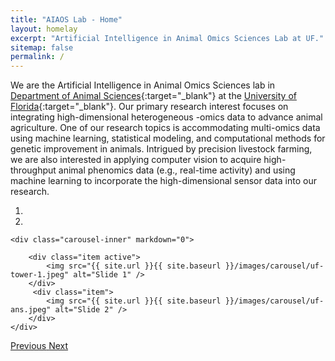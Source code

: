 ```yaml
---
title: "AIAOS Lab - Home"
layout: homelay
excerpt: "Artificial Intelligence in Animal Omics Sciences Lab at UF."
sitemap: false
permalink: /
---
```



We are the Artificial Intelligence in Animal Omics Sciences lab in [Department of Animal Sciences](https://animal.ifas.ufl.edu/){:target="_blank"} at the [University of Florida](https://www.ufl.edu/){:target="_blank"}. Our primary research interest focuses on integrating high-dimensional heterogeneous -omics data to advance animal agriculture. One of our research topics is accommodating multi-omics data using machine learning, statistical modeling, and computational methods for genetic improvement in animals. Intrigued by precision livestock farming, we are also interested in applying computer vision to acquire high-throughput animal phenomics data (e.g., real-time activity) and using machine learning to incorporate the high-dimensional sensor data into our research. 

<div markdown="0" id="carousel" class="carousel slide" data-ride="carousel" data-interval="8000" data-pause="hover" >
    <!-- Menu -->
    <ol class="carousel-indicators">
        <li data-target="#carousel" data-slide-to="0" class="active"></li>
        <li data-target="#carousel" data-slide-to="1"></li>
        <!-- <li data-target="#carousel" data-slide-to="2"></li> -->
    </ol>
    
    <div class="carousel-inner" markdown="0">

        <div class="item active">
            <img src="{{ site.url }}{{ site.baseurl }}/images/carousel/uf-tower-1.jpeg" alt="Slide 1" />
        </div>
         <div class="item">
            <img src="{{ site.url }}{{ site.baseurl }}/images/carousel/uf-ans.jpeg" alt="Slide 2" />
        </div>
    </div>
    
  <a class="left carousel-control" href="#carousel" role="button" data-slide="prev">
    <span class="glyphicon glyphicon-chevron-left" aria-hidden="true"></span>
    <span class="sr-only">Previous</span>
  </a>
  <a class="right carousel-control" href="#carousel" role="button" data-slide="next">
    <span class="glyphicon glyphicon-chevron-right" aria-hidden="true"></span>
    <span class="sr-only">Next</span>
  </a>
</div>

<!-- 
<p style="text-align:center">
<a class="twitter-timeline" data-width="500" data-height="500" data-theme="light" href="https://twitter.com/nds_vu?ref_src=twsrc%5Etfw">Tweets by nds_vu</a> <script async src="https://platform.twitter.com/widgets.js" charset="utf-8"></script>
</p>
-->
<!--
We are grateful for funding from the [Institute of Food and Agricultural Sciences (IFAS)](https://ifas.ufl.edu/), [Department of Animal Sciences](https://animal.ifas.ufl.edu/) at the [University of Florida](https://www.ufl.edu/).
-->
<!--
<figure class="fourth">
  
  <img src="{{ site.url }}{{ site.baseurl }}/images/uf-logo/as.png" style="width: 180px">
  <img src="{{ site.url }}{{ site.baseurl }}/images/uf-logo/uf-ifas.png" style="width: 180px">
  <img src="{{ site.url }}{{ site.baseurl }}/images/uf-logo/uf.png" style="width: 210px">
</figure>
-->
